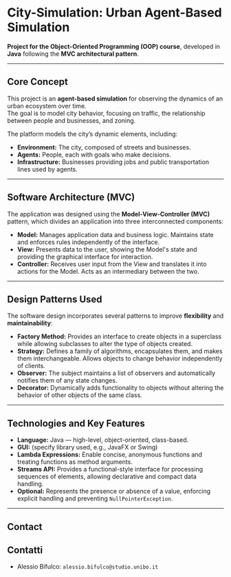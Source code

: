 # City-Simulation: Urban Agent-Based Simulation

**Project for the Object-Oriented Programming (OOP) course**, developed in **Java** following the **MVC architectural pattern**.

---

## Core Concept

This project is an **agent-based simulation** for observing the dynamics of an urban ecosystem over time.  
The goal is to model city behavior, focusing on traffic, the relationship between people and businesses, and zoning.

The platform models the city’s dynamic elements, including:

- **Environment:** The city, composed of streets and businesses.  
- **Agents:** People, each with goals who make decisions.  
- **Infrastructure:** Businesses providing jobs and public transportation lines used by agents.  

---

## Software Architecture (MVC)

The application was designed using the **Model-View-Controller (MVC)** pattern, which divides an application into three interconnected components:

- **Model:** Manages application data and business logic. Maintains state and enforces rules independently of the interface.  
- **View:** Presents data to the user, showing the Model's state and providing the graphical interface for interaction.  
- **Controller:** Receives user input from the View and translates it into actions for the Model. Acts as an intermediary between the two.  

---

## Design Patterns Used

The software design incorporates several patterns to improve **flexibility** and **maintainability**:

- **Factory Method:** Provides an interface to create objects in a superclass while allowing subclasses to alter the type of objects created.  
- **Strategy:** Defines a family of algorithms, encapsulates them, and makes them interchangeable. Allows objects to change behavior independently of clients.  
- **Observer:** The subject maintains a list of observers and automatically notifies them of any state changes.  
- **Decorator:** Dynamically adds functionality to objects without altering the behavior of other objects of the same class.  

---

## Technologies and Key Features

- **Language:** Java — high-level, object-oriented, class-based.  
- **GUI:** (specify library used, e.g., JavaFX or Swing)  
- **Lambda Expressions:** Enable concise, anonymous functions and treating functions as method arguments.  
- **Streams API:** Provides a functional-style interface for processing sequences of elements, allowing declarative and compact data handling.  
- **Optional:** Represents the presence or absence of a value, enforcing explicit handling and preventing `NullPointerException`.  

---

## Contact

## Contatti
* Alessio Bifulco: `alessio.bifulco@studio.unibo.it`
